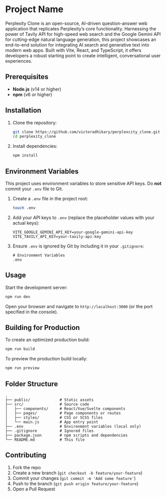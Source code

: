 # Project Name

Perplexity Clone is an open-source, AI-driven question-answer web application that replicates Perplexity’s core functionality. Harnessing the power of Tavily API for high-speed web search and the Google Gemini API for cutting-edge natural language generation, this project showcases an end-to-end solution for integrating AI search and generative text into modern web apps. Built with Vite, React, and TypeScript, it offers developers a robust starting point to create intelligent, conversational user experiences.

## Prerequisites

- **Node.js** (v14 or higher)
- **npm** (v6 or higher)

## Installation

1. Clone the repository:
   ```bash
   git clone https://github.com/victoradhikary/perplexcity_clone.git
   cd perplexity_clone
   ```

2. Install dependencies:
   ```bash
   npm install
   ```

## Environment Variables

This project uses environment variables to store sensitive API keys. Do **not** commit your `.env` file to Git.

1. Create a `.env` file in the project root:
   ```bash
   touch .env
   ```

2. Add your API keys to `.env` (replace the placeholder values with your actual keys):
   ```dotenv
   VITE_GOOGLE_GEMINI_API_KEY=your-google-gemini-api-key
   VITE_TAVILY_API_KEY=your-tavily-api-key
   ```

3. Ensure `.env` is ignored by Git by including it in your `.gitignore`:
   ```gitignore
   # Environment Variables
   .env
   ```

## Usage

Start the development server:

```bash
npm run dev
```

Open your browser and navigate to `http://localhost:3000` (or the port specified in the console).

## Building for Production

To create an optimized production build:

```bash
npm run build
```

To preview the production build locally:

```bash
npm run preview
```

## Folder Structure

```text
.
├── public/             # Static assets
├── src/                # Source code
│   ├── components/     # React/Vue/Svelte components
│   ├── pages/          # Page components or routes
│   ├── styles/         # CSS or SCSS files
│   └── main.js         # App entry point
├── .env                # Environment variables (local only)
├── .gitignore          # Ignored files
├── package.json        # npm scripts and dependencies
└── README.md           # This file
```

## Contributing

1. Fork the repo
2. Create a new branch (`git checkout -b feature/your-feature`)
3. Commit your changes (`git commit -m 'Add some feature'`)
4. Push to the branch (`git push origin feature/your-feature`)
5. Open a Pull Request



